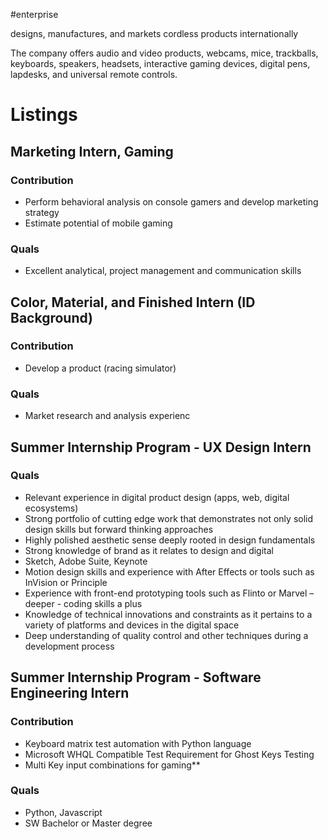 
#enterprise

designs, manufactures, and markets cordless products internationally 

The company offers audio and video products, webcams, mice, trackballs, keyboards, speakers, headsets, interactive gaming devices, digital pens, lapdesks, and universal remote controls.

# Listings
## Marketing Intern, Gaming
### Contribution
- Perform behavioral analysis on console gamers and develop marketing strategy
- Estimate potential of mobile gaming
### Quals
- Excellent analytical, project management and communication skills
## Color, Material, and Finished Intern (ID Background)
### Contribution
- Develop a product (racing simulator)
### Quals
- Market research and analysis experienc

## Summer Internship Program - UX Design Intern
### Quals
- Relevant experience in digital product design (apps, web, digital ecosystems)
- Strong portfolio of cutting edge work that demonstrates not only solid design skills but forward thinking approaches
- Highly polished aesthetic sense deeply rooted in design fundamentals
- Strong knowledge of brand as it relates to design and digital
- Sketch, Adobe Suite, Keynote
- Motion design skills and experience with After Effects or tools such as InVision or Principle
- Experience with front-end prototyping tools such as Flinto or Marvel – deeper - coding skills a plus
- Knowledge of technical innovations and constraints as it pertains to a variety of platforms and devices in the digital space
- Deep understanding of quality control and other techniques during a development process

## Summer Internship Program - Software Engineering Intern
### Contribution
- Keyboard matrix test automation with Python language
- Microsoft WHQL Compatible Test Requirement for Ghost Keys Testing
- Multi Key input combinations for gaming**
### Quals
- Python, Javascript
- SW Bachelor or Master degree
